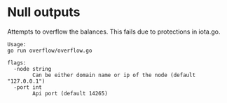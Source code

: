 # Null outputs

Attempts to overflow the balances.
This fails due to protections in iota.go.

```
Usage:
go run overflow/overflow.go

flags:
  -node string
        Can be either domain name or ip of the node (default "127.0.0.1")
  -port int
        Api port (default 14265)
```